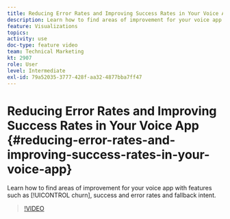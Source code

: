```yaml
---
title: Reducing Error Rates and Improving Success Rates in Your Voice App
description: Learn how to find areas of improvement for your voice app with features such as churn, success and error rates and fallback intent.
feature: Visualizations
topics: 
activity: use
doc-type: feature video
team: Technical Marketing
kt: 2907
role: User
level: Intermediate
exl-id: 79a52035-3777-428f-aa32-4877bba7ff47
---
```

# Reducing Error Rates and Improving Success Rates in Your Voice App {#reducing-error-rates-and-improving-success-rates-in-your-voice-app}

Learn how to find areas of improvement for your voice app with features such as [!UICONTROL churn], success and error rates and fallback intent.

>[!VIDEO](https://video.tv.adobe.com/v/27222/?quality=9)
